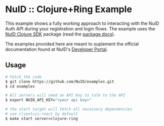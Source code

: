 # NuID :: Clojure+Ring Example

This example shows a fully working approach to interacting with the NuID Auth
API during your registration and login flows. The example uses the [NuID Clojure
SDK](https://github.com/NuID/sdk-clojure) package (read the [package
docs](https://cljdoc.org/d/nuid/sdk/)).

The examples provided here are meant to suplement the official
documentation found at NuID's [Developer Portal](https://portal.nuid.io/docs).

## Usage

``` bash
# Fetch the code
$ git clone https://github.com/NuID/examples.git
$ cd examples

# All servers will need an API Key to talk to the API
$ export NUID_API_KEY="<your api key>"

# the start target will fetch all necessary dependencies
# use client=js-react by default
$ make start server=clojure-ring
```
